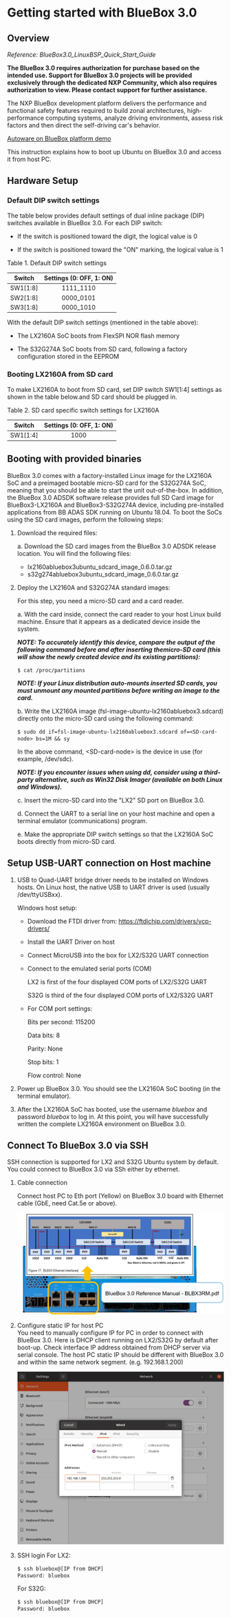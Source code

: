 # Getting started with BlueBox 3.0

## Overview

_Reference: BlueBox3.0_LinuxBSP_Quick_Start_Guide_

**The BlueBox 3.0 requires authorization for purchase based on the intended use. Support for BlueBox 3.0 projects will be provided exclusively through the dedicated NXP Community, which also requires authorization to view. Please contact support for further assistance.**

The NXP BlueBox development platform delivers the performance and functional safety features required to build zonal architectures, high-performance computing systems, analyze driving environments, assess risk factors and then direct the self-driving car's behavior.

[Autoware on BlueBox platform demo](https://www.youtube.com/watch?v=eI5JizQT8h0&t=321s)

This instruction explains how to boot up Ubuntu on BlueBox 3.0 and access it from host PC.

## Hardware Setup

### Default DIP switch settings

The table below provides default settings of dual inline package (DIP) switches available in BlueBox 3.0. For each DIP switch:

- If the switch is positioned toward the digit, the logical value is 0

- If the switch is positioned toward the "ON" marking, the logical value is 1

Table 1. Default DIP switch settings

|  Switch  | Settings (0: OFF, 1: ON) |
| :------: | :----------------------: |
| SW1[1:8] |      1111_1110           |
| SW2[1:8] |      0000_0101           |
| SW3[1:8] |      0000_1010           |

With the default DIP switch settings (mentioned in the table above):

- The LX2160A SoC boots from FlexSPI NOR flash memory
  
- The S32G274A SoC boots from SD card, following a factory configuration stored in the EEPROM

### Booting LX2160A from SD card

To make LX2160A to boot from SD card, set DIP switch SW1[1:4] settings as shown in the table below.and SD card should be plugged in.

Table 2. SD card specific switch settings for LX2160A

|  Switch  | Settings (0: OFF, 1: ON) |
| :------: | :----------------------: |
| SW1[1:4] |      1000                |

## Booting with provided binaries

BlueBox 3.0 comes with a factory-installed Linux image for the LX2160A SoC and a preimaged bootable micro-SD card for the S32G274A SoC, meaning that you should be able to start the unit out-of-the-box. In addition, the BlueBox 3.0 ADSDK software release provides full SD Card image for BlueBox3-LX2160A and BlueBox3-S32G274A device, including pre-installed applications from BB ADAS SDK running on Ubuntu 18.04. To boot the SoCs using the SD card images, perform the following steps:

1. Download the required files:

    a. Download the SD card images from the BlueBox 3.0 ADSDK release location. You will find the following files:
    - lx2160abluebox3ubuntu_sdcard_image_0.6.0.tar.gz
    - s32g274abluebox3ubuntu_sdcard_image_0.6.0.tar.gz

2. Deploy the LX2160A and S32G274A standard images:
   
    For this step, you need a micro-SD card and a card reader.

    a. With the card inside, connect the card reader to your host Linux build machine. Ensure that it appears as a dedicated device inside the system.

    **_NOTE: To accurately identify this device, compare the output of the following command before and after inserting themicro-SD card (this will show the newly created device and its existing partitions):_**
    
    ```
    $ cat /proc/partitions
    ```

    **_NOTE: If your Linux distribution auto-mounts inserted SD cards, you must unmount any mounted partitions before writing an image to the card._**

    b. Write the LX2160A image (fsl-image-ubuntu-lx2160abluebox3.sdcard) directly onto the micro-SD card using the following command:

    ```
    $ sudo dd if=fsl-image-ubuntu-lx2160abluebox3.sdcard of=<SD-card-node> bs=1M && sy
    ```
    In the above command, \<SD-card-node\> is the device in use (for example, /dev/sdc).

    **_NOTE: If you encounter issues when using dd, consider using a third-party alternative, such as Win32 Disk Imager (available on both Linux and Windows)._**

    c. Insert the micro-SD card into the "LX2" SD port on BlueBox 3.0.

    d. Connect the UART to a serial line on your host machine and open a terminal emulator (communications) program.

    e. Make the appropriate DIP switch settings so that the LX2160A SoC boots directly from micro-SD card.

## Setup USB-UART connection on Host machine

1. USB to Quad-UART bridge driver needs to be installed on Windows hosts. On Linux host, the native USB to UART driver is used (usually /dev/ttyUSBxx).

   Windows host setup:
   - Download the FTDI driver from: https://ftdichip.com/drivers/vcp-drivers/
   - Install the UART Driver on host
   - Connect MicroUSB into the box for LX2/S32G UART connection
   - Connect to the emulated serial ports (COM)
   
      LX2 is first of the four displayed COM ports of LX2/S32G UART

      S32G is third of the four displayed COM ports of LX2/S32G UART

   - For COM port settings:
   
      Bits per second: 115200

      Data bits: 8

      Parity: None

      Stop bits: 1

      Flow control: None

2. Power up BlueBox 3.0. You should see the LX2160A SoC booting (in the terminal emulator).

3. After the LX2160A SoC has booted, use the username *bluebox* and password *bluebox* to log in. At this point, you will have successfully written the complete LX2160A environment on BlueBox 3.0.

## Connect To BlueBox 3.0 via SSH

SSH connection is supported for LX2 and S32G Ubuntu system by default.
You could connect to BlueBox 3.0 via SSh either by ethernet.

1. Cable connection
  
   Connect host PC to Eth port (Yellow) on BlueBox 3.0 board with Ethernet cable (GbE, need Cat.5e or above).

   ![BlueBox 3.0 enternet interfaces](images/getting-started-bb3/bluebox3_ethernet_interfaces.jpg)

2. Configure static IP for host PC  
   You need to manually configure IP for PC in order to connect with BlueBox 3.0. Here is DHCP client running on LX2/S32G by default after boot-up. Check interface IP address obtained from DHCP server via serial console. The host PC static IP should be different with BlueBox 3.0 and within the same network segment. (e.g. 192.168.1.200)

   ![Network Settings](images/getting-started-pcu/network-settings.png)
   
3. SSH login
   For LX2:
   ```console
   $ ssh bluebox@[IP from DHCP]
   Password: bluebox
   ```
   For S32G:
   ```
   $ ssh bluebox@[IP from DHCP]
   Password: bluebox
   ```






